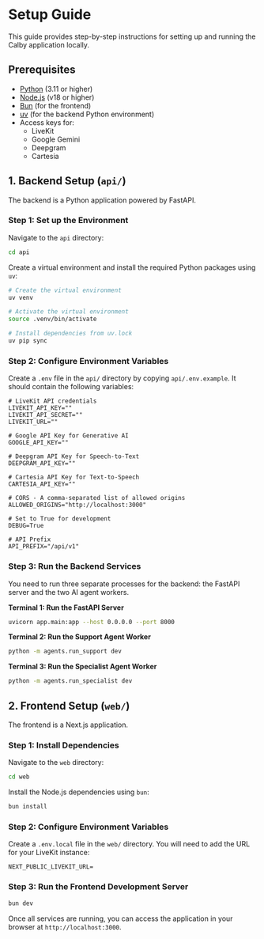 # Setup Guide

This guide provides step-by-step instructions for setting up and running the Calby application locally.

## Prerequisites

- [Python](https://www.python.org/downloads/) (3.11 or higher)
- [Node.js](https://nodejs.org/en) (v18 or higher)
- [Bun](https://bun.sh/) (for the frontend)
- [uv](https://github.com/astral-sh/uv) (for the backend Python environment)
- Access keys for:
  - LiveKit
  - Google Gemini
  - Deepgram
  - Cartesia

## 1. Backend Setup (`api/`)

The backend is a Python application powered by FastAPI.

### Step 1: Set up the Environment

Navigate to the `api` directory:

```bash
cd api
```

Create a virtual environment and install the required Python packages using `uv`:

```bash
# Create the virtual environment
uv venv

# Activate the virtual environment
source .venv/bin/activate

# Install dependencies from uv.lock
uv pip sync
```

### Step 2: Configure Environment Variables

Create a `.env` file in the `api/` directory by copying `api/.env.example`. It should contain the following variables:

```env
# LiveKit API credentials
LIVEKIT_API_KEY=""
LIVEKIT_API_SECRET=""
LIVEKIT_URL=""

# Google API Key for Generative AI
GOOGLE_API_KEY=""

# Deepgram API Key for Speech-to-Text
DEEPGRAM_API_KEY=""

# Cartesia API Key for Text-to-Speech
CARTESIA_API_KEY=""

# CORS - A comma-separated list of allowed origins
ALLOWED_ORIGINS="http://localhost:3000"

# Set to True for development
DEBUG=True

# API Prefix
API_PREFIX="/api/v1"
```

### Step 3: Run the Backend Services

You need to run three separate processes for the backend: the FastAPI server and the two AI agent workers.

**Terminal 1: Run the FastAPI Server**

```bash
uvicorn app.main:app --host 0.0.0.0 --port 8000
```

**Terminal 2: Run the Support Agent Worker**

```bash
python -m agents.run_support dev
```

**Terminal 3: Run the Specialist Agent Worker**

```bash
python -m agents.run_specialist dev
```

## 2. Frontend Setup (`web/`)

The frontend is a Next.js application.

### Step 1: Install Dependencies

Navigate to the `web` directory:

```bash
cd web
```

Install the Node.js dependencies using `bun`:

```bash
bun install
```

### Step 2: Configure Environment Variables

Create a `.env.local` file in the `web/` directory. You will need to add the URL for your LiveKit instance:

```env
NEXT_PUBLIC_LIVEKIT_URL=
```

### Step 3: Run the Frontend Development Server

```bash
bun dev
```

Once all services are running, you can access the application in your browser at `http://localhost:3000`.
